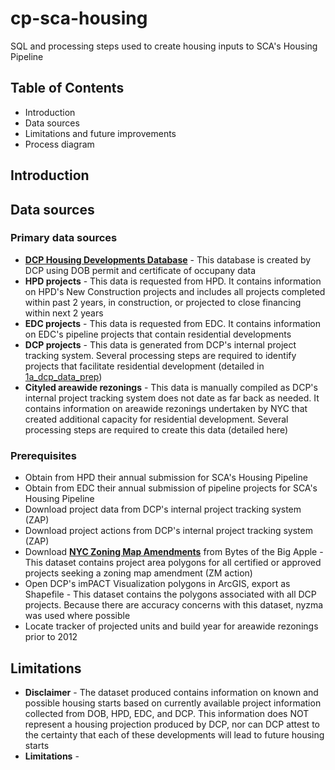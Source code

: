 # cp-sca-housing
SQL and processing steps used to create housing inputs to SCA's Housing Pipeline

## Table of Contents
- Introduction
- Data sources
- Limitations and future improvements
- Process diagram

## Introduction


## Data sources
### Primary data sources
- **[DCP Housing Developments Database](https://github.com/NYCPlanning/db-housingdev)** - This database is created by DCP using DOB permit and certificate of occupany data
- **HPD projects** - This data is requested from HPD. It contains information on HPD's New Construction projects and includes all projects completed within past 2 years, in construction, or projected to close financing within next 2 years
- **EDC projects** - This data is requested from EDC. It contains information on EDC's pipeline projects that contain residential developments
- **DCP projects** - This data is generated from DCP's internal project tracking system. Several processing steps are required to identify projects that facilitate residential development (detailed in [1a_dcp_data_prep](https://github.com/mqli322/cp-sca-housing/blob/master/1a_dob_data_prep.sql))
- **Cityled areawide rezonings** - This data is manually compiled as DCP's internal project tracking system does not date as far back as needed. It contains information on areawide rezonings undertaken by NYC that created additional capacity for residential development. Several processing steps are required to create this data (detailed here)

### Prerequisites
- Obtain from HPD their annual submission for SCA's Housing Pipeline
- Obtain from EDC their annual submission of pipeline projects for SCA's Housing Pipeline
- Download project data from DCP's internal project tracking system (ZAP)
- Download project actions from DCP's internal project tracking system (ZAP)
- Download **[NYC Zoning Map Amendments](https://www1.nyc.gov/site/planning/data-maps/open-data/dwn-gis-zoning.page)** from Bytes of the Big Apple - This dataset contains project area polygons for all certified or approved projects seeking a zoning map amendment (ZM action)
- Open DCP's imPACT Visualization polygons in ArcGIS, export as Shapefile - This dataset contains the polygons associated with all DCP projects. Because there are accuracy concerns with this dataset, nyzma was used where possible
- Locate tracker of projected units and build year for areawide rezonings prior to 2012

## Limitations
- **Disclaimer** - The dataset produced contains information on known and possible housing starts based on currently available project information collected from DOB, HPD, EDC, and DCP. This information does NOT represent a housing projection produced by DCP, nor can DCP attest to the certainty that each of these developments will lead to future housing starts
- **Limitations** - 

